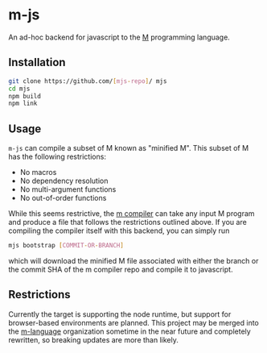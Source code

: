 # m-js

An ad-hoc backend for javascript to the [M](https://github.com/m-language/m-compiler) programming language.

## Installation

```bash
git clone https://github.com/[mjs-repo]/ mjs
cd mjs
npm build
npm link
```

## Usage

`m-js` can compile a subset of M known as "minified M". This subset of M has the following restrictions:

 * No macros
 * No dependency resolution
 * No multi-argument functions
 * No out-of-order functions

While this seems restrictive, the [m compiler](https://github.com/m-language/m-compiler) can take any input M program
and produce a file that follows the restrictions outlined above. If you are compiling the compiler itself with this
backend, you can simply run

```bash
mjs bootstrap [COMMIT-OR-BRANCH]
```

which will download the minified M file associated with either the branch or the commit SHA of the m compiler repo and compile it to javascript.

## Restrictions

Currently the target is supporting the node runtime, but support for browser-based environments are planned. This project may be merged into
the [m-language](https://github.com/m-language) organization sometime in the near future and completely rewritten, so breaking updates are more
than likely.